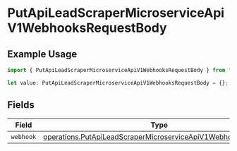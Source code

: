 # PutApiLeadScraperMicroserviceApiV1WebhooksRequestBody

## Example Usage

```typescript
import { PutApiLeadScraperMicroserviceApiV1WebhooksRequestBody } from "oppulence-backend-sdk/models/operations";

let value: PutApiLeadScraperMicroserviceApiV1WebhooksRequestBody = {};
```

## Fields

| Field                                                                                                                                        | Type                                                                                                                                         | Required                                                                                                                                     | Description                                                                                                                                  |
| -------------------------------------------------------------------------------------------------------------------------------------------- | -------------------------------------------------------------------------------------------------------------------------------------------- | -------------------------------------------------------------------------------------------------------------------------------------------- | -------------------------------------------------------------------------------------------------------------------------------------------- |
| `webhook`                                                                                                                                    | [operations.PutApiLeadScraperMicroserviceApiV1WebhooksWebhook](../../models/operations/putapileadscrapermicroserviceapiv1webhookswebhook.md) | :heavy_minus_sign:                                                                                                                           | N/A                                                                                                                                          |